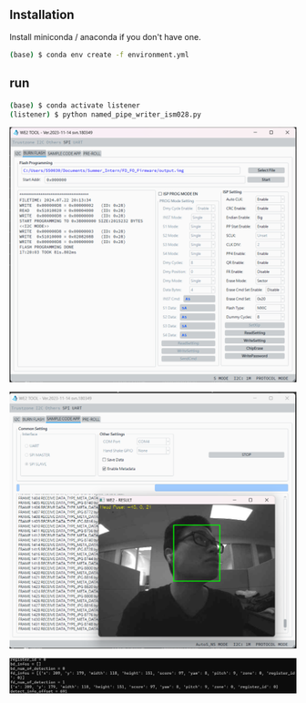 ## Installation

Install miniconda / anaconda if you don't have one.

```bash
(base) $ conda env create -f environment.yml
```

## run 

```bash
(base) $ conda activate listener
(listener) $ python named_pipe_writer_ism028.py
```

![](images/image1.png)

![](images/image2.png)

![](images/image3.png)

